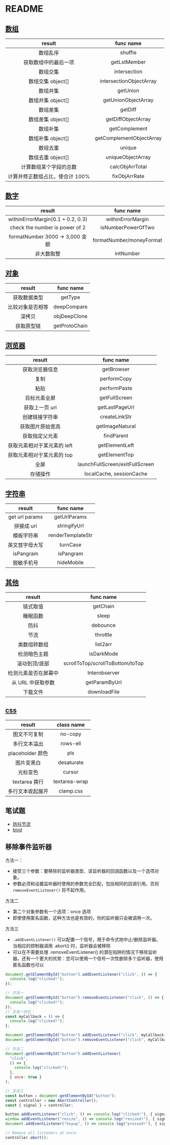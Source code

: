 # README

## [数组](./src/arr/index.js)

|             result              |        func name         |
| :-----------------------------: | :----------------------: |
|            数组乱序             |         shuffle          |
|      获取数组中的最后一项       |       getLstMember       |
|            数组交集             |       intersection       |
|        数组交集 object[]        | intersectionObjectArray  |
|            数组并集             |         getUnion         |
|        数组并集 object[]        |   getUnionObjectArray    |
|            数组差集             |         getDiff          |
|        数组差集 object[]        |    getDiffObjectArray    |
|            数组补集             |      getComplement       |
|        数组补集 object[]        | getComplementObjectArray |
|            数组去重             |          unique          |
|        数组去重 object[]        |    uniqueObjectArray     |
|     计算数组某个字段的总数      |     calcObjArrTotal      |
| 计算并修正数组占比，使合计 100% |      fixObjArrRate       |

## [数字](./src/num/index.js)

|              result               |        func name         |
| :-------------------------------: | :----------------------: |
| withinErrorMargin(0.1 + 0.2, 0.3) |    withinErrorMargin     |
|  check the number is power of 2   |    isNumberPowerOfTwo    |
|  formatNumber 3000 -> 3,000 金额  | formatNumber/moneyFormat |
|            非大数取整             |        intNumber         |

## [对象](./src/obj/index.js)

|      result      |   func name   |
| :--------------: | :-----------: |
|   获取数据类型   |    getType    |
| 比较对象是否相等 |  deepCompare  |
|      深拷贝      | objDeepClone  |
|    获取原型链    | getProtoChain |

## [浏览器](./src/browser/index.js)

|           result            |            func name            |
| :-------------------------: | :-----------------------------: |
|       获取浏览器信息        |           getBrowser            |
|            复制             |           performCopy           |
|            粘贴             |          performPaste           |
|        目标元素全屏         |          getFullScreen          |
|       获取上一页 url        |         getLastPageUrl          |
|       创建链接字符串        |          createLinkStr          |
|      获取图片原始宽高       |         getImageNatural         |
|       获取指定父元素        |           findParent            |
| 获取元素相对于某元素的 left |         getElementLeft          |
| 获取元素相对于某元素的 top  |          getElementTop          |
|            全屏             | launchFullScreen/exitFullScreen |
|          存储操作           |    localCache, sessionCache     |

## [字符串](./src/str/index.js)

|     result     |     func name     |
| :------------: | :---------------: |
| get url params |   getUrlParams    |
|   拼接成 url   |   stringifyUrl    |
|   模板字符串   | renderTemplateStr |
| 英文首字母大写 |     turnCase      |
|   isPangram    |     isPangram     |
|   脱敏手机号   |    hideMobile     |

## [其他](./src/other/index.js)

|        result        |            func name             |
| :------------------: | :------------------------------: |
|       链式取值       |             getChain             |
|       睡眠函数       |              sleep               |
|         防抖         |             debounce             |
|         节流         |             throttle             |
|     类数组转数组     |             list2arr             |
|     检测暗色主题     |            isDarkMode            |
|    滚动到顶/底部     | scrollToTop/scrollToBottom/toTop |
| 检测元素是否在屏幕中 |          Interobserver           |
|  从 URL 中获取参数   |          getParamByUrl           |
|       下载文件       |           downloadFile           |

## [css](./util.css)

|      result      |  class name   |
| :--------------: | :-----------: |
|   图文不可复制   |    no-copy    |
|   多行文本溢出   |   rows-ell    |
| placeholder 颜色 |      pls      |
|    图片变黑白    |  desaturate   |
|     光标变色     |    cursor     |
|  textarea 换行   | textarea-wrap |
| 多行文本收起展开 |   clamp.css   |

## 笔试题

- [防抖节流](./src/interview-code/throttle&debounce)
- [bind](./src/interview-code/myBind)


## 移除事件监听器
方法一：

- 接受三个参数：要移除的监听器类型、该监听器的回调函数以及一个选项对象。
- 参数必须和设置监听器时使用的参数完全匹配，包括相同的回调引用。否则 `removeEventListener()` 将不起作用。

方法二

- 第二个对象参数有一个选项：once 选项
- 即使使用匿名函数，这种方法也是有效的，你的监听器只会被调用一次。

方法三

- `.addEventListener()` 可以配置一个信号，用于命令式地中止/删除监听器。当相应的控制器调用 .abort() 时，监听器会被移除
- 可以在不需要处理 .removeEventListener() 的潜在陷阱的情况下移除监听器。还有一个更大的优势：您可以使用一个信号一次性删除多个监听器，使用匿名函数也可以

```js
document.getElementById("button").addEventListener("click", () => {
  console.log("clicked!");
});

// 方法一
document.getElementById("button").removeEventListener("click", () => {
  console.log("clicked!");
});
// 方法一优化：
const myCallback = () => {
  console.log("clicked!");
};

document.getElementById("button").addEventListener("click", myCallback);
document.getElementById("button").removeEventListener("click", myCallback);

// 方法二
document.getElementById("button").addEventListener(
  "click",
  () => {
    console.log("clicked!");
  },
  { once: true }
);

// 方法三
const button = document.getElementById("button");
const controller = new AbortController();
const { signal } = controller;

button.addEventListener("click", () => console.log("clicked!"), { signal });
window.addEventListener("resize", () => console.log("resized!"), { signal });
document.addEventListener("keyup", () => console.log("pressed!"), { signal });

// Remove all listeners at once:
controller.abort();
```